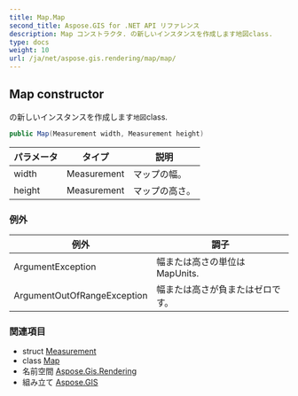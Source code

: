 ```yaml
---
title: Map.Map
second_title: Aspose.GIS for .NET API リファレンス
description: Map コンストラクタ. の新しいインスタンスを作成します地図class.
type: docs
weight: 10
url: /ja/net/aspose.gis.rendering/map/map/
---
```

## Map constructor

の新しいインスタンスを作成します`地図`class.

```csharp
public Map(Measurement width, Measurement height)
```

| パラメータ | タイプ | 説明 |
| --- | --- | --- |
| width | Measurement | マップの幅。 |
| height | Measurement | マップの高さ。 |

### 例外

| 例外 | 調子 |
| --- | --- |
| ArgumentException | 幅または高さの単位はMapUnits. |
| ArgumentOutOfRangeException | 幅または高さが負またはゼロです。 |

### 関連項目

* struct [Measurement](../../measurement/)
* class [Map](../)
* 名前空間 [Aspose.Gis.Rendering](../../map/)
* 組み立て [Aspose.GIS](../../../)


